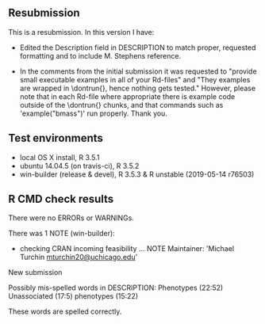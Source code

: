 ## Resubmission
This is a resubmission. In this version I have:

* Edited the Description field in DESCRIPTION to
  match proper, requested formatting and to 
  include M. Stephens reference.

* In the comments from the initial submission it 
  was requested to "provide small executable examples 
  in all of your Rd-files" and "They examples are 
  wrapped in \dontrun{}, hence nothing gets tested."
  However, please note that in each Rd-file where 
  appropriate there is example code outside of the 
  \dontrun{} chunks, and that commands such as 
  'example("bmass")' run properly. Thank you.

## Test environments
* local OS X install, R 3.5.1
* ubuntu 14.04.5 (on travis-ci), R 3.5.2
* win-builder (release & devel), R 3.5.3 & R unstable 
  (2019-05-14 r76503)

## R CMD check results
There were no ERRORs or WARNINGs.

There was 1 NOTE (win-builder):

* checking CRAN incoming feasibility ... NOTE
Maintainer: 'Michael Turchin <mturchin20@uchicago.edu>'

New submission

Possibly mis-spelled words in DESCRIPTION:
  Phenotypes (22:52)
  Unassociated (17:5)
  phenotypes (15:22)


These words are spelled correctly.
